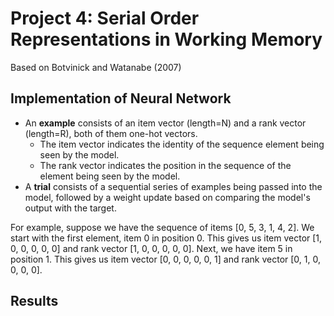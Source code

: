# Project 4: Serial Order Representations in Working Memory
Based on Botvinick and Watanabe (2007)

## Implementation of Neural Network

- An **example** consists of an item vector (length=N) and a rank vector (length=R), both of them one-hot vectors. 
    - The item vector indicates the identity of the sequence element being seen by the model. 
    - The rank vector indicates the position in the sequence of the element being seen by the model. 
- A **trial** consists of a sequential series of examples being passed into the model, followed by a weight update based on comparing the model's output with the target. 

For example, suppose we have the sequence of items [0, 5, 3, 1, 4, 2]. 
We start with the first element, item 0 in position 0. This gives us item vector [1, 0, 0, 0, 0, 0] and rank vector [1, 0, 0, 0, 0, 0]. 
Next, we have item 5 in position 1. This gives us item vector [0, 0, 0, 0, 0, 1] and rank vector [0, 1, 0, 0, 0, 0]. 

## Results


